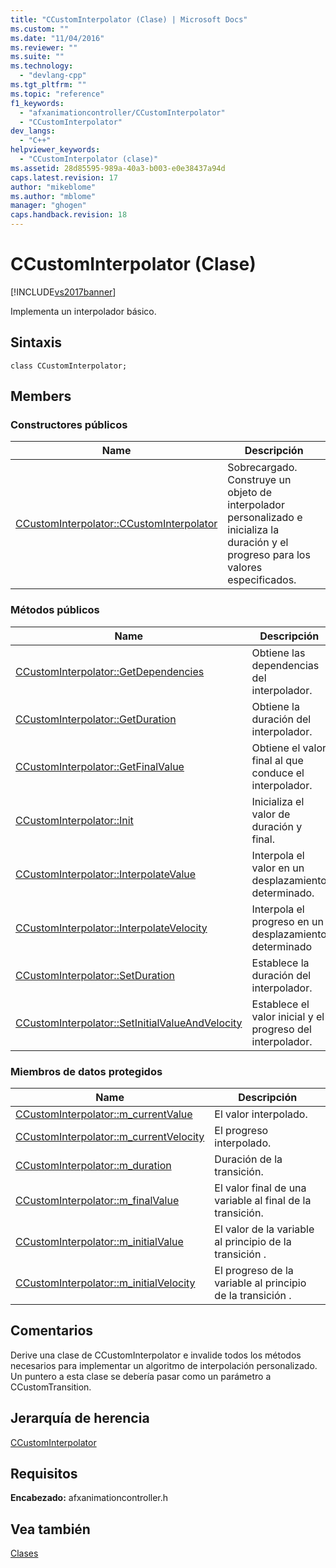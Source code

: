```yaml
---
title: "CCustomInterpolator (Clase) | Microsoft Docs"
ms.custom: ""
ms.date: "11/04/2016"
ms.reviewer: ""
ms.suite: ""
ms.technology: 
  - "devlang-cpp"
ms.tgt_pltfrm: ""
ms.topic: "reference"
f1_keywords: 
  - "afxanimationcontroller/CCustomInterpolator"
  - "CCustomInterpolator"
dev_langs: 
  - "C++"
helpviewer_keywords: 
  - "CCustomInterpolator (clase)"
ms.assetid: 28d85595-989a-40a3-b003-e0e38437a94d
caps.latest.revision: 17
author: "mikeblome"
ms.author: "mblome"
manager: "ghogen"
caps.handback.revision: 18
---
```

# CCustomInterpolator (Clase)
[!INCLUDE[vs2017banner](../../assembler/inline/includes/vs2017banner.md)]

Implementa un interpolador básico.  
  
## Sintaxis  
  
```  
class CCustomInterpolator;  
```  
  
## Members  
  
### Constructores públicos  
  
|Name|Descripción|  
|----------|-----------------|  
|[CCustomInterpolator::CCustomInterpolator](../Topic/CCustomInterpolator::CCustomInterpolator.md)|Sobrecargado.  Construye un objeto de interpolador personalizado e inicializa la duración y el progreso para los valores especificados.|  
  
### Métodos públicos  
  
|Name|Descripción|  
|----------|-----------------|  
|[CCustomInterpolator::GetDependencies](../Topic/CCustomInterpolator::GetDependencies.md)|Obtiene las dependencias del interpolador.|  
|[CCustomInterpolator::GetDuration](../Topic/CCustomInterpolator::GetDuration.md)|Obtiene la duración del interpolador.|  
|[CCustomInterpolator::GetFinalValue](../Topic/CCustomInterpolator::GetFinalValue.md)|Obtiene el valor final al que conduce el interpolador.|  
|[CCustomInterpolator::Init](../Topic/CCustomInterpolator::Init.md)|Inicializa el valor de duración y final.|  
|[CCustomInterpolator::InterpolateValue](../Topic/CCustomInterpolator::InterpolateValue.md)|Interpola el valor en un desplazamiento determinado.|  
|[CCustomInterpolator::InterpolateVelocity](../Topic/CCustomInterpolator::InterpolateVelocity.md)|Interpola el progreso en un desplazamiento determinado|  
|[CCustomInterpolator::SetDuration](../Topic/CCustomInterpolator::SetDuration.md)|Establece la duración del interpolador.|  
|[CCustomInterpolator::SetInitialValueAndVelocity](../Topic/CCustomInterpolator::SetInitialValueAndVelocity.md)|Establece el valor inicial y el progreso del interpolador.|  
  
### Miembros de datos protegidos  
  
|Name|Descripción|  
|----------|-----------------|  
|[CCustomInterpolator::m\_currentValue](../Topic/CCustomInterpolator::m_currentValue.md)|El valor interpolado.|  
|[CCustomInterpolator::m\_currentVelocity](../Topic/CCustomInterpolator::m_currentVelocity.md)|El progreso interpolado.|  
|[CCustomInterpolator::m\_duration](../Topic/CCustomInterpolator::m_duration.md)|Duración de la transición.|  
|[CCustomInterpolator::m\_finalValue](../Topic/CCustomInterpolator::m_finalValue.md)|El valor final de una variable al final de la transición.|  
|[CCustomInterpolator::m\_initialValue](../Topic/CCustomInterpolator::m_initialValue.md)|El valor de la variable al principio de la transición .|  
|[CCustomInterpolator::m\_initialVelocity](../Topic/CCustomInterpolator::m_initialVelocity.md)|El progreso de la variable al principio de la transición .|  
  
## Comentarios  
 Derive una clase de CCustomInterpolator e invalide todos los métodos necesarios para implementar un algoritmo de interpolación personalizado.  Un puntero a esta clase se debería pasar como un parámetro a CCustomTransition.  
  
## Jerarquía de herencia  
 [CCustomInterpolator](../../mfc/reference/ccustominterpolator-class.md)  
  
## Requisitos  
 **Encabezado:** afxanimationcontroller.h  
  
## Vea también  
 [Clases](../../mfc/reference/mfc-classes.md)